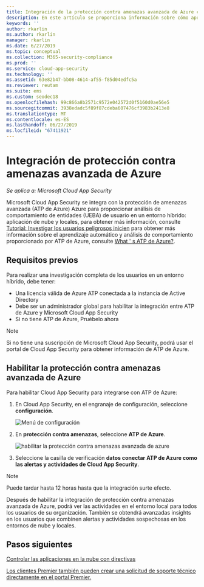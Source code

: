 ```yaml
---
title: Integración de la protección contra amenazas avanzada de Azure con Cloud App Security
description: En este artículo se proporciona información sobre cómo aprovechar la información de protección contra amenazas avanzada de Azure en Cloud App Security para la detección de riesgos híbrido.
keywords: ''
author: rkarlin
ms.author: rkarlin
manager: rkarlin
ms.date: 6/27/2019
ms.topic: conceptual
ms.collection: M365-security-compliance
ms.prod: ''
ms.service: cloud-app-security
ms.technology: ''
ms.assetid: 63e82b47-bb08-4614-af55-f85d04edfc5a
ms.reviewer: reutam
ms.suite: ems
ms.custom: seodec18
ms.openlocfilehash: 99c866a8b2571c9572e042572d0f5160d0ae56e5
ms.sourcegitcommit: 3938edadc5f89f87cdeba607476cf3983b2413e8
ms.translationtype: MT
ms.contentlocale: es-ES
ms.lasthandoff: 06/27/2019
ms.locfileid: "67411921"
---
```

# <a name="azure-advanced-threat-protection-integration"></a>Integración de protección contra amenazas avanzada de Azure

*Se aplica a: Microsoft Cloud App Security*

Microsoft Cloud App Security se integra con la protección de amenazas avanzada (ATP de Azure) Azure para proporcionar análisis de comportamiento de entidades (UEBA) de usuario en un entorno híbrido: aplicación de nube y locales, para obtener más información, consulte [Tutorial: Investigar los usuarios peligrosos inicien]() para obtener más información sobre el aprendizaje automático y análisis de comportamiento proporcionado por ATP de Azure, consulte [What ' s ATP de Azure?](https://docs.microsoft.com/azure-advanced-threat-protection/what-is-atp).

## <a name="prerequisites"></a>Requisitos previos

Para realizar una investigación completa de los usuarios en un entorno híbrido, debe tener:

- Una licencia válida de Azure ATP conectada a la instancia de Active Directory
- Debe ser un administrador global para habilitar la integración entre ATP de Azure y Microsoft Cloud App Security 
- Si no tiene ATP de Azure, Pruébelo ahora


>[!NOTE]
>Si no tiene una suscripción de Microsoft Cloud App Security, podrá usar el portal de Cloud App Security para obtener información de ATP de Azure.


## <a name="enable-azure-advanced-threat-protection"></a>Habilitar la protección contra amenazas avanzada de Azure

Para habilitar Cloud App Security para integrarse con ATP de Azure:

1. En Cloud App Security, en el engranaje de configuración, seleccione **configuración**.
    
   ![Menú de configuración](./media/azip-system-settings.png)

1. En **protección contra amenazas**, seleccione **ATP de Azure**.
   
    ![habilitar la protección contra amenazas avanzada de azure](./media/aatp-integration.png)

3. Seleccione la casilla de verificación **datos conectar ATP de Azure como las alertas y actividades de Cloud App Security**.


> [!NOTE]
> Puede tardar hasta 12 horas hasta que la integración surte efecto.
 
Después de habilitar la integración de protección contra amenazas avanzada de Azure, podrá ver las actividades en el entorno local para todos los usuarios de su organización. También se obtendrá avanzadas insights en los usuarios que combinen alertas y actividades sospechosas en los entornos de nube y locales.



## <a name="next-steps"></a>Pasos siguientes 
[Controlar las aplicaciones en la nube con directivas](control-cloud-apps-with-policies.md)   

[Los clientes Premier también pueden crear una solicitud de soporte técnico directamente en el portal Premier.](https://premier.microsoft.com/)  
  

